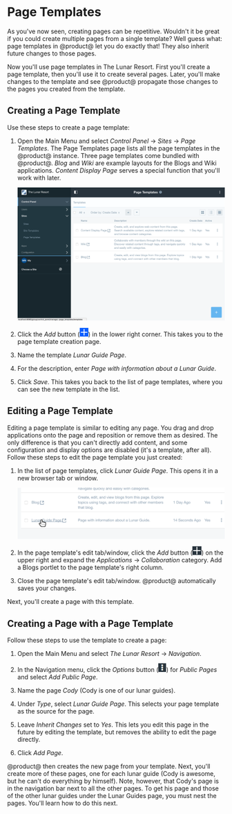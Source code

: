 # Page Templates

As you've now seen, creating pages can be repetitive. Wouldn't it be great if
you could create multiple pages from a single template? Well guess what: page
templates in @product@ let you do exactly that! They also inherit future changes
to those pages. 

Now you'll use page templates in The Lunar Resort. First you'll create a page
template, then you'll use it to create several pages. Later, you'll make changes
to the template and see @product@ propagate those changes to the pages you
created from the template. 

## Creating a Page Template

Use these steps to create a page template:

1.  Open the Main Menu and select *Control Panel* &rarr; *Sites* &rarr; *Page 
    Templates*. The Page Templates page lists all the page templates in the 
    @product@ instance. Three page templates come bundled with @product@. *Blog*
    and *Wiki* are example layouts for the Blogs and Wiki applications. *Content
    Display Page* serves a special function that you'll work with later. 

    ![Figure x: The Page Templates page.](../../../images/001-page-templates-screen.png)

2.  Click the *Add* button 
    (![Add](../../../images/icon-add.png)) in the lower right corner. This takes 
    you to the page template creation page. 

3.  Name the template *Lunar Guide Page*. 

4.  For the description, enter *Page with information about a Lunar Guide*. 

5.  Click *Save*. This takes you back to the list of page templates, where you 
    can see the new template in the list. 

## Editing a Page Template

Editing a page template is similar to editing any page. You drag and drop
applications onto the page and reposition or remove them as desired. The only
difference is that you can't directly add content, and some configuration and
display options are disabled (it's a template, after all). Follow these steps to
edit the page template you just created: 

1.  In the list of page templates, click *Lunar Guide Page*. This opens it in a 
    new browser tab or window. 

    ![Figure x: Click the page template to edit it.](../../../images/001-lunar-resort-template-edit.png)

2.  In the page template's edit tab/window, click the *Add* button 
    (![Add](../../../images/icon-add-app.png)) on the upper right and expand the
    *Applications* &rarr; *Collaboration* category. Add a Blogs portlet to the
    page template's right column. 
 
3.  Close the page template's edit tab/window. @product@ automatically saves 
    your changes. 

Next, you'll create a page with this template. 

## Creating a Page with a Page Template

Follow these steps to use the template to create a page: 

1.  Open the Main Menu and select *The Lunar Resort* &rarr; *Navigation*.

2.  In the Navigation menu, click the *Options* button 
    (![Options](../../../images/icon-options.png)) for *Public Pages* and select 
    *Add Public Page*. 

3.  Name the page *Cody* (Cody is one of our lunar guides).

4.  Under *Type*, select *Lunar Guide Page*. This selects your page template as 
    the source for the page. 

5.  Leave *Inherit Changes* set to *Yes*. This lets you edit this page in the 
    future by editing the template, but removes the ability to edit the page 
    directly.
 
6.  Click *Add Page*.

@product@ then creates the new page from your template. Next, you'll create more 
of these pages, one for each lunar guide (Cody is awesome, but he can't do 
everything by himself). Note, however, that Cody's page is in the navigation bar 
next to all the other pages. To get his page and those of the other lunar guides 
under the Lunar Guides page, you must nest the pages. You'll learn how to do 
this next. 
